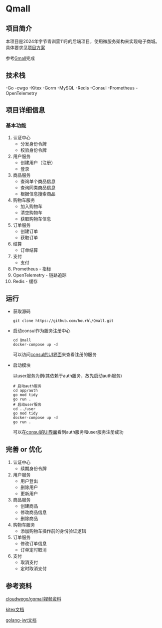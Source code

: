 # Qmall

## 项目简介

本项目是2024年字节青训营11月的后端项目，使用微服务架构来实现电子商城。具体要求见[项目方案](./项目方案.md)

参考[Gmall](https://github.com/cloudwego/biz-demo/tree/main/gomall)完成

## 技术栈
\-Go -cwgo -Kitex -Gorm -MySQL -Redis -Consul -Prometheus -OpenTelemetry          

## 项目详细信息
### 基本功能

1. 认证中心
   * 分发身份令牌
   * 校验身份令牌
2. 用户服务
   * 创建用户（注册）
   * 登录
3. 商品服务
   * 查询单个商品信息
   * 查询同类商品信息
   * 根据信息搜索商品
4. 购物车服务
   * 加入购物车
   * 清空购物车
   * 获取购物车信息
5. 订单服务
   * 创建订单
   * 获取订单
6. 结算
   * 订单结算
7. 支付
   * 支付
8. Prometheus - 指标
9. OpenTelemetry - 链路追踪
10. Redis - 缓存

## 运行

* 获取源码
   ```shell
   git clone https://github.com/hourhl/Qmall.git
   ```
* 启动consul作为服务注册中心
   ```shell
   cd Qmall
   docker-compose up -d
   ```
  可以访问[consul的UI界面](http://127.0.0.1:8500/ui/dc1)来查看注册的服务
* 启动模块

   以user服务为例(其依赖于auth服务，故先启动auth服务)
   ```shell
   # 启动auth服务
   cd app/auth
   go mod tidy
   go run .
   # 启动user服务
   cd ../user
   go mod tidy
   docker-compose up -d
   go run .
   ```
  可以在[consul的UI界面](http://127.0.0.1:8500/ui/dc1/services)看到auth服务和user服务注册成功


## 完善 or 优化

1. 认证中心
   * 续期身份令牌
2. 用户服务
   * 用户登出
   * 删除用户
   * 更新用户
3. 商品服务
   * 创建商品
   * 修改商品信息
   * 删除商品
4. 购物车服务
   * 添加购物车操作前的身份验证逻辑
5. 订单服务
   * 修改订单信息
   * 订单定时取消
5. 支付
   * 取消支付
   * 定时取消支付



## 参考资料

[cloudwego/gomall视频资料](https://space.bilibili.com/3494360534485730/channel/collectiondetail?sid=2632484)

[kitex文档](https://www.cloudwego.io/zh/docs/kitex/)

[golang-jwt文档](https://pkg.go.dev/github.com/golang-jwt/jwt#section-documentation)




